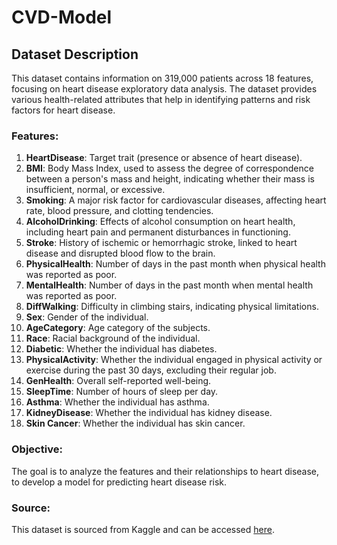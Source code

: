 # CVD-Model
## Dataset Description

This dataset contains information on 319,000 patients across 18 features, focusing on heart disease exploratory data analysis. The dataset provides various health-related attributes that help in identifying patterns and risk factors for heart disease.

### Features:

1. **HeartDisease**: Target trait (presence or absence of heart disease).
2. **BMI**: Body Mass Index, used to assess the degree of correspondence between a person's mass and height, indicating whether their mass is insufficient, normal, or excessive.
3. **Smoking**: A major risk factor for cardiovascular diseases, affecting heart rate, blood pressure, and clotting tendencies.
4. **AlcoholDrinking**: Effects of alcohol consumption on heart health, including heart pain and permanent disturbances in functioning.
5. **Stroke**: History of ischemic or hemorrhagic stroke, linked to heart disease and disrupted blood flow to the brain.
6. **PhysicalHealth**: Number of days in the past month when physical health was reported as poor.
7. **MentalHealth**: Number of days in the past month when mental health was reported as poor.
8. **DiffWalking**: Difficulty in climbing stairs, indicating physical limitations.
9. **Sex**: Gender of the individual.
10. **AgeCategory**: Age category of the subjects.
11. **Race**: Racial background of the individual.
12. **Diabetic**: Whether the individual has diabetes.
13. **PhysicalActivity**: Whether the individual engaged in physical activity or exercise during the past 30 days, excluding their regular job.
14. **GenHealth**: Overall self-reported well-being.
15. **SleepTime**: Number of hours of sleep per day.
16. **Asthma**: Whether the individual has asthma.
17. **KidneyDisease**: Whether the individual has kidney disease.
18. **Skin Cancer**: Whether the individual has skin cancer.

### Objective:
The goal is to analyze the features and their relationships to heart disease, to develop a model for predicting heart disease risk.

### Source:
This dataset is sourced from Kaggle and can be accessed [here](https://www.kaggle.com/code/georgyzubkov/heart-disease-exploratory-data-analysis/notebook).
